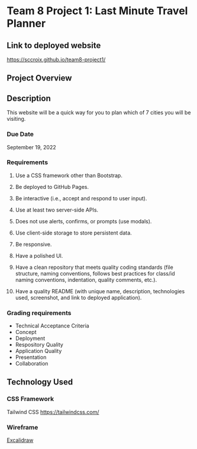 # Team 8 Project 1: Last Minute Travel Planner

## Link to deployed website
https://sccroix.github.io/team8-project1/

## Project Overview

## Description
This website will be a quick way for you to plan which of 7 cities you will be visiting.

### Due Date
September 19, 2022

### Requirements

1. Use a CSS framework other than Bootstrap.

2. Be deployed to GitHub Pages.

3. Be interactive (i.e., accept and respond to user input).

4. Use at least two server-side APIs.

5. Does not use alerts, confirms, or prompts (use modals).

6. Use client-side storage to store persistent data.

7. Be responsive.

8. Have a polished UI.

9. Have a clean repository that meets quality coding standards (file structure, naming conventions, follows best practices for class/id naming conventions, indentation, quality comments, etc.).

10. Have a quality README (with unique name, description, technologies used, screenshot, and link to deployed application).

### Grading requirements

- Technical Acceptance Criteria
- Concept
- Deployment
- Respository Quality
- Application Quality
- Presentation
- Collaboration

## Technology Used 

### CSS Framework
Tailwind CSS
https://tailwindcss.com/

### Wireframe
[Excalidraw](images/wireframe/wireframe-2022-09-14-1015.png)